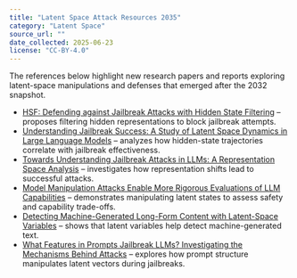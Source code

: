 ```yaml
---
title: "Latent Space Attack Resources 2035"
category: "Latent Space"
source_url: ""
date_collected: 2025-06-23
license: "CC-BY-4.0"
---
```


The references below highlight new research papers and reports exploring
latent-space manipulations and defenses that emerged after the 2032 snapshot.

- [HSF: Defending against Jailbreak Attacks with Hidden State Filtering](https://dl.acm.org/doi/10.1145/3701716.3717659) – proposes filtering hidden representations to block jailbreak attempts.
- [Understanding Jailbreak Success: A Study of Latent Space Dynamics in Large Language Models](https://openreview.net/forum?id=HuNoNfiQqH) – analyzes how hidden-state trajectories correlate with jailbreak effectiveness.
- [Towards Understanding Jailbreak Attacks in LLMs: A Representation Space Analysis](https://aclanthology.org/2024.emnlp-main.401/) – investigates how representation shifts lead to successful attacks.
- [Model Manipulation Attacks Enable More Rigorous Evaluations of LLM Capabilities](https://openreview.net/pdf?id=XmvgWEjkhG) – demonstrates manipulating latent states to assess safety and capability trade-offs.
- [Detecting Machine-Generated Long-Form Content with Latent-Space Variables](https://aclanthology.org/2024.findings-emnlp.608.pdf) – shows that latent variables help detect machine-generated text.
- [What Features in Prompts Jailbreak LLMs? Investigating the Mechanisms Behind Attacks](https://openreview.net/forum?id=6CaDi1RRS1) – explores how prompt structure manipulates latent vectors during jailbreaks.
